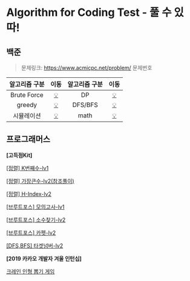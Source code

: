# Algorithm for Coding Test - 풀 수 있따!  

## 백준
> 문제링크: https://www.acmicpc.net/problem/ 문제번호

| 알고리즘 구분 | 이동 | 알고리즘 구분 | 이동 | 
| :----------: | :----------: | :----------: | :----------: | 
| Brute Force | [💡](./baekjoon/[Bruteforce]) | DP | [💡](./baekjoon/[DP]) |
| greedy | [💡](./baekjoon/[greedy]) | DFS/BFS | [💡](./baekjoon/[그래프와BFS]) |
| 시뮬레이션 | [💡](./baekjoon/[시뮬레이션]) | math | [💡](./baekjoon/[math]) |


## 프로그래머스
**[고득점Kit]**

[[정렬] K번째수-lv1](./programmers/readme/K번째수.md)

[[정렬] 가장큰수-lv2(참조풀이)](./programmers/readme/가장큰수.md)

[[정렬] H-Index-lv2](./programmers/readme/H-Index.md)

[[브루트포스] 모의고사-lv1](./programmers/readme/모의고사.md)

[[브루트포스] 소수찾기-lv2](./programmers/readme/소수찾기.md)

[[브루트포스] 카펫-lv2](./programmers/readme/카펫.md)

[[DFS,BFS] 타겟넘버-lv2](./programmers/readme/타겟넘버.md)

**[2019 카카오 개발자 겨울 인턴십]**

[크레인 인형 뽑기 게임](./programmers/readme/크레인인형뽑기게임.md)

